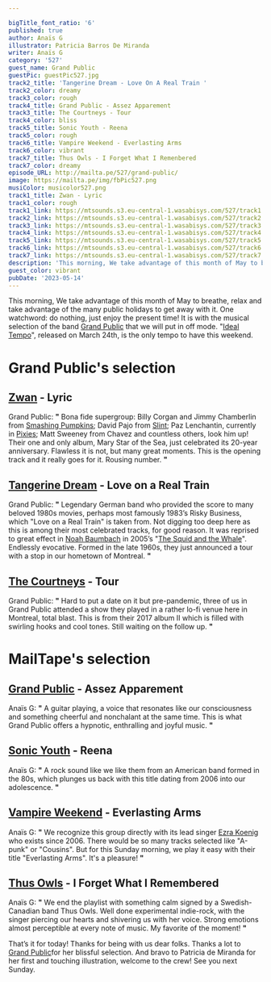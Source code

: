 ```yaml
---

bigTitle_font_ratio: '6'
published: true
author: Anaïs G
illustrator: Patricia Barros De Miranda
writer: Anaïs G
category: '527'
guest_name: Grand Public
guestPic: guestPic527.jpg
track2_title: 'Tangerine Dream - Love On A Real Train '
track2_color: dreamy
track3_color: rough
track4_title: Grand Public - Assez Apparement
track3_title: The Courtneys - Tour
track4_color: bliss
track5_title: Sonic Youth - Reena
track5_color: rough
track6_title: Vampire Weekend - Everlasting Arms
track6_color: vibrant
track7_title: Thus Owls - I Forget What I Remenbered
track7_color: dreamy
episode_URL: http://mailta.pe/527/grand-public/
image: https://mailta.pe/img/fbPic527.png
musiColor: musicolor527.png
track1_title: Zwan - Lyric
track1_color: rough
track1_link: https://mtsounds.s3.eu-central-1.wasabisys.com/527/track1.mp3
track2_link: https://mtsounds.s3.eu-central-1.wasabisys.com/527/track2.mp3
track3_link: https://mtsounds.s3.eu-central-1.wasabisys.com/527/track3.mp3
track4_link: https://mtsounds.s3.eu-central-1.wasabisys.com/527/track4.mp3
track5_link: https://mtsounds.s3.eu-central-1.wasabisys.com/527/track5.mp3
track6_link: https://mtsounds.s3.eu-central-1.wasabisys.com/527/track6.mp3
track7_link: https://mtsounds.s3.eu-central-1.wasabisys.com/527/track7.mp3
description: 'This morning, We take advantage of this month of May to breathe, relax and take advantage of the many public holidays to get away with it. One watchword: do nothing, just enjoy the present time! It is with the musical selection of the band Grand Public that we will put in off mode. "Ideal Tempo", released on March 24th, is the only tempo to have this weekend.'
guest_color: vibrant
pubDate: '2023-05-14'
---
```

This morning, We take advantage of this month of May to breathe, relax and take advantage of the many public holidays to get away with it. One watchword: do nothing, just enjoy the present time! It is with the musical selection of the band [Grand Public](https://grandpublic.bandcamp.com/music) that we will put in off mode. "[Ideal Tempo](https://grandpublic.bandcamp.com/album/id-al-tempo-2)", released on March 24th, is the only tempo to have this weekend.


# Grand Public's selection

## [Zwan](https://fr.wikipedia.org/wiki/Zwan) - Lyric

Grand Public: **"** Bona fide supergroup: Billy Corgan and Jimmy Chamberlin from [Smashing Pumpkins](https://fr.wikipedia.org/wiki/The_Smashing_Pumpkins); David Pajo from [Slint](https://fr.wikipedia.org/wiki/Slint); Paz Lenchantin, currently in [Pixies](https://fr.wikipedia.org/wiki/Pixies); Matt Sweeney from Chavez and countless others, look him up! Their one and only album, Mary Star of the Sea, just celebrated its 20-year anniversary. Flawless it is not, but many great moments. This is the opening track and it really goes for it. Rousing number.  **"** 

##  [Tangerine Dream](https://fr.wikipedia.org/wiki/Tangerine_Dream) -  Love on a Real Train

Grand Public: **"** Legendary German band who provided the score to many beloved 1980s movies, perhaps most famously 1983’s Risky Business, which "Love on a Real Train" is taken from. Not digging too deep here as this is among their most celebrated tracks, for good reason. It was reprised to great effect in [Noah Baumbach](https://fr.wikipedia.org/wiki/Noah_Baumbach) in 2005’s "[The Squid and the Whale](https://en.wikipedia.org/wiki/The_Squid_and_the_Whale)". Endlessly evocative. Formed in the late 1960s, they just announced a tour with a stop in our hometown of Montreal.  **"** 

## [The Courtneys](https://en.wikipedia.org/wiki/The_Courtneys) -  Tour

Grand Public: **"** Hard to put a date on it but pre-pandemic, three of us in Grand Public attended a show they played in a rather lo-fi venue here in Montreal, total blast. This is from their 2017 album II which is filled with swirling hooks and cool tones. Still waiting on the follow up.  **"** 


# MailTape's selection

## [Grand Public](https://grandpublic.bandcamp.com/music) - Assez Apparement

Anaïs G: **"** A guitar playing, a voice that resonates like our consciousness and something cheerful and nonchalant at the same time. This is what Grand Public offers a hypnotic, enthralling and joyful music.  **"** 

## [Sonic Youth](https://fr.wikipedia.org/wiki/Sonic_Youth) - Reena

Anaïs G: **"** A rock sound like we like them from an American band formed in the 80s, which plunges us back with this title dating from 2006 into our adolescence.  **"** 

## [Vampire Weekend](https://fr.wikipedia.org/wiki/Vampire_Knight) - Everlasting Arms

Anaïs G: **"** We recognize this group directly with its lead singer [Ezra Koenig](https://fr.wikipedia.org/wiki/Ezra_Koenig) who exists since 2006. There would be so many tracks selected like "A-punk" or "Cousins". But for this Sunday morning, we play it easy with their title "Everlasting Arms". It's a pleasure!  **"** 


## [Thus Owls](http://www.thusowls.com/) - I Forget What I Remembered

Anaïs G: **"** We end the playlist with something calm signed by a Swedish-Canadian band Thus Owls. Well done experimental indie-rock, with the singer piercing our hearts and shivering us with her voice. Strong emotions almost perceptible at every note of music. My favorite of the moment!  **"** 

That’s it for today! Thanks for being with us dear folks. Thanks a lot to [Grand Public](https://grandpublic.bandcamp.com/music)for her blissful selection. And bravo to Patricia de Miranda for her first and touching illustration, welcome to the crew! See you next Sunday.
